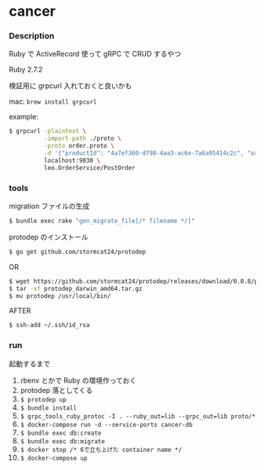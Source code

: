 # cancer

### Description

Ruby で ActiveRecord 使って gRPC で CRUD するやつ

Ruby 2.7.2

検証用に grpcurl 入れておくと良いかも

mac: `brew install grpcurl`

example:

```sh
$ grpcurl -plaintext \
          -import-path ./proto \
          -proto order.proto \
          -d '{"productId": "4a7ef360-d798-4aa3-ac6e-7a6a95414c2c", "ordererId": "b3ef5930-f849-443a-a415-21a095088568"}' \
          localhost:9030 \
          leo.OrderService/PostOrder
```

### tools

migration ファイルの生成

```sh
$ bundle exec rake "gen_migrate_file[/* filename */]"
```

protodep のインストール

```sh
$ go get github.com/stormcat24/protodep
```

OR

```sh
$ wget https://github.com/stormcat24/protodep/releases/download/0.0.8/protodep_darwin_amd64.tar.gz
$ tar -xf protodep_darwin_amd64.tar.gz
$ mv protodep /usr/local/bin/
```

AFTER

```sh
$ ssh-add ~/.ssh/id_rsa
```

### run

起動するまで

1. rbenv とかで Ruby の環境作っておく
2. protodep 落としてくる
3. `$ protodep up`
4. `$ bundle install`
5. `$ grpc_tools_ruby_protoc -I . --ruby_out=lib --grpc_out=lib proto/*`
6. `$ docker-compose run -d --service-ports cancer-db`
7. `$ bundle exec db:create`
8. `$ bundle exec db:migrate`
9. `$ docker stop /* 6で立ち上げた container name */`
10. `$ docker-compose up`
